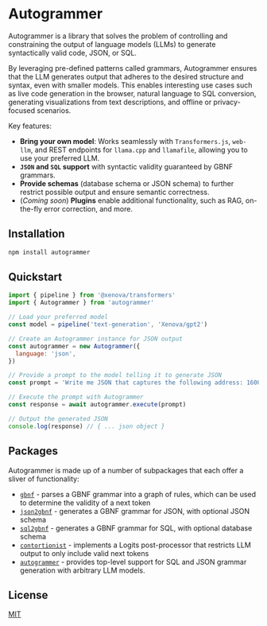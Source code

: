 # Autogrammer

Autogrammer is a library that solves the problem of controlling and constraining the output of language models (LLMs) to generate syntactically valid code, JSON, or SQL. 

By leveraging pre-defined patterns called grammars, Autogrammer ensures that the LLM generates output that adheres to the desired structure and syntax, even with smaller models. This enables interesting use cases such as live code generation in the browser, natural language to SQL conversion, generating visualizations from text descriptions, and offline or privacy-focused scenarios. 

Key features:

- **Bring your own model**: Works seamlessly with `Transformers.js`, `web-llm`, and REST endpoints for `llama.cpp` and `llamafile`, allowing you to use your preferred LLM.
- **`JSON` and `SQL` support** with syntactic validity guaranteed by GBNF grammars.
- **Provide schemas** (database schema or JSON schema) to further restrict possible output and ensure semantic correctness.
- (*Coming soon*) **Plugins** enable additional functionality, such as RAG, on-the-fly error correction, and more.

## Installation

```bash
npm install autogrammer
```

## Quickstart

```javascript
import { pipeline } from '@xenova/transformers'
import { Autogrammer } from 'autogrammer'

// Load your preferred model
const model = pipeline('text-generation', 'Xenova/gpt2')

// Create an Autogrammer instance for JSON output
const autogrammer = new Autogrammer({
  language: 'json',
})

// Provide a prompt to the model telling it to generate JSON
const prompt = 'Write me JSON that captures the following address: 1600 Pennsylvania Avenue NW, Washington, DC 20500'

// Execute the prompt with Autogrammer
const response = await autogrammer.execute(prompt)

// Output the generated JSON
console.log(response) // { ... json object }
```

## Packages

Autogrammer is made up of a number of subpackages that each offer a sliver of functionality:

- [`gbnf`](packages/gbnf/README.md) - parses a GBNF grammar into a graph of rules, which can be used to determine the validity of a next token
- [`json2gbnf`](packages/json2gbnf/javascript) - generates a GBNF grammar for JSON, with optional JSON schema
- [`sql2gbnf`](packages/sql2gbnf/javascript) - generates a GBNF grammar for SQL, with optional database schema
- [`contortionist`](packages/contort/README.md) - implements a Logits post-processor that restricts LLM output to only include valid next tokens
- [`autogrammer`](packages/autogrammer/javascript/) - provides top-level support for SQL and JSON grammar generation with arbitrary LLM models.

## License

[MIT](LICENSE)
